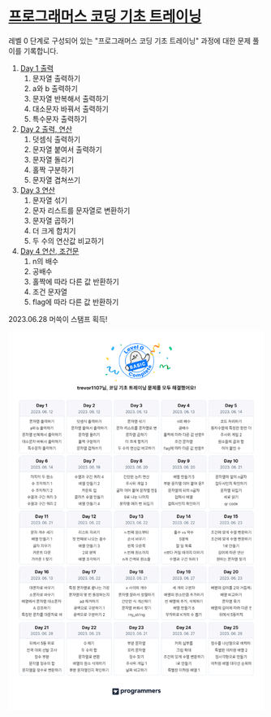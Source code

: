 # [프로그래머스 코딩 기초 트레이닝](https://school.programmers.co.kr/learn/challenges/training?order=acceptance_desc&page=1)

레벨 0 단계로 구성되어 있는 "프로그래머스 코딩 기초 트레이닝" 과정에 대한 문제 풀이를 기록합니다.

1. [Day 1 출력](day1.js)
   1. 문자열 출력하기
   2. a와 b 출력하기
   3. 문자열 반복해서 출력하기
   4. 대소문자 바꿔서 출력하기
   5. 특수문자 출력하기
2. [Day 2 출력, 연산](day2.js)
   1. 덧셈식 출력하기
   2. 문자열 붙여서 출력하기
   3. 문자열 돌리기
   4. 홀짝 구분하기
   5. 문자열 겹쳐쓰기
3. [Day 3 연산](day3.js)
   1. 문자열 섞기
   2. 문자 리스트를 문자열로 변환하기
   3. 문자열 곱하기
   4. 더 크게 합치기
   5. 두 수의 연산값 비교하기
4. [Day 4 연산, 조건문](day4.js)
   1. n의 배수
   2. 공배수
   3. 홀짝에 따라 다른 값 반환하기
   4. 조건 문자열
   5. flag에 따라 다른 값 반환하기

2023.06.28 머쓱이 스탬프 획득!

![코딩 기초 트레이닝 문제 머쓱이 스탬프](./basing-training-calendar.png)
